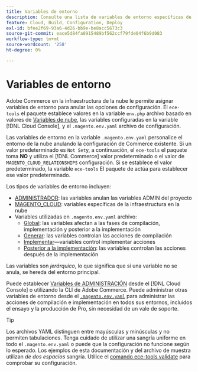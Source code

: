 ```yaml
---
title: Variables de entorno
description: Consulte una lista de variables de entorno específicas de Adobe Commerce en la infraestructura en la nube.
feature: Cloud, Build, Configuration, Deploy
exl-id: bfee2f69-93a6-4d26-bb9e-be8acc5673c3
source-git-commit: eace5d84fa0915489bf562ccf79fde04f6b9d083
workflow-type: tm+mt
source-wordcount: '258'
ht-degree: 0%

---
```


# Variables de entorno

Adobe Commerce en la infraestructura de la nube le permite asignar variables de entorno para anular las opciones de configuración. El `ece-tools` el paquete establece valores en la variable `env.php` archivo basado en valores de [Variables de nube](variables-cloud.md), las variables configuradas en la variable [!DNL Cloud Console], y el `.magento.env.yaml` archivo de configuración.

Las variables de entorno en la variable `.magento.env.yaml` personalice el entorno de la nube anulando la configuración de Commerce existente. Si un valor predeterminado es `Not Set`y, a continuación, el `ece-tools` el paquete toma **NO** y utiliza el [!DNL Commerce] valor predeterminado o el valor de `MAGENTO_CLOUD_RELATIONSHIPS` configuración. Si se establece el valor predeterminado, la variable `ece-tools` El paquete de actúa para establecer ese valor predeterminado.

Los tipos de variables de entorno incluyen:

- [ADMINISTRADOR](variables-admin.md): las variables anulan las variables ADMIN del proyecto
- [MAGENTO_CLOUD](variables-cloud.md): variables específicas de la infraestructura en la nube
- Variables utilizadas en `.magento.env.yaml` archivo:
   - [Global](variables-global.md): las variables afectan a las fases de compilación, implementación y posterior a la implementación
   - [Generar](variables-build.md): las variables controlan las acciones de compilación
   - [Implementar](variables-deploy.md)—variables control implementar acciones
   - [Posterior a la implementación](variables-post-deploy.md): las variables controlan las acciones después de la implementación

Las variables son _jerárquico_, lo que significa que si una variable no se anula, se hereda del entorno principal.

Puede establecer [Variables de ADMINISTRACIÓN](variables-admin.md) desde el [!DNL Cloud Console] o utilizando la CLI de Adobe Commerce. Puede administrar otras variables de entorno desde el [`.magento.env.yaml`](configure-env-yaml.md) para administrar las acciones de compilación e implementación en todos sus entornos, incluidos el ensayo y la producción de Pro, sin necesidad de un vale de soporte.

>[!TIP]
>
>Los archivos YAML distinguen entre mayúsculas y minúsculas y no permiten tabulaciones. Tenga cuidado de utilizar una sangría uniforme en todo el `.magento.env.yaml` o puede que la configuración no funcione según lo esperado. Los ejemplos de esta documentación y del archivo de muestra utilizan _de dos espacios_ sangría. Utilice el [comando ece-tools validate](configure-env-yaml.md#validate-configuration-file) para comprobar su configuración.

